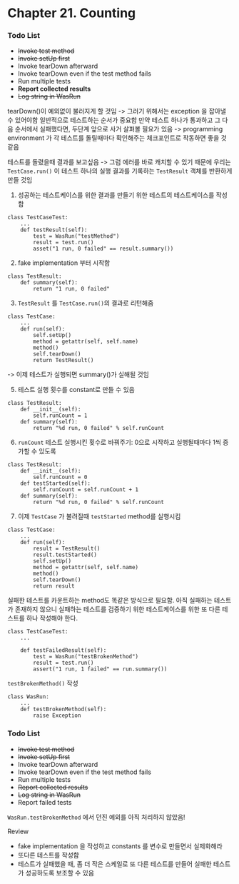 # Chapter 21. Counting

### Todo List

- ~~Invoke test method~~
- ~~Invoke setUp first~~
- Invoke tearDown afterward
- Invoke tearDown even if the test method fails
- Run multiple tests
- **Report collected results**
- ~~Log string in WasRun~~

tearDown()이 예외없이 불러지게 할 것임 -> 그러기 위해서는 exception 을 잡아낼 수 있어야함
일반적으로 테스트하는 순서가 중요함
만약 테스트 하나가 통과하고 그 다음 순서에서 실패했다면, 두단계 앞으로 사거 살펴볼 필요가 있음
-> programming environment 가 각 테스트를 돌릴때마다 확인해주는 체크포인트로 작동하면 좋을 것 같음

테스트를 돌렸을때 결과를 보고싶음 -> 그럼 에러를 바로 캐치할 수 있기 때문에
우리는 `TestCase.run()` 이 테스트 하나의 실행 결과를 기록하는 `TestResult` 객체를 반환하게 만들 것임

1. 성공하는 테스트케이스를 위한 결과를 만들기 위한 테스트의 테스트케이스를 작성함

```
class TestCaseTest:
    ...
    def testResult(self):
        test = WasRun("testMethod")
        result = test.run()
        asset("1 run, 0 failed" == result.summary())
```

2. fake implementation 부터 시작함

```
class TestResult:
    def summary(self):
        return "1 run, 0 failed"
```

3. `TestResult` 를 `TestCase.run()`의 결과로 리턴해줌

```
class TestCase:
    ...
    def run(self):
        self.setUp()
        method = getattr(self, self.name)
        method()
        self.tearDown()
        return TestResult()
```

-> 이제 테스트가 실행되면 summary()가 실해될 것임

5. 테스트 실행 횟수를 constant로 만들 수 있음

```
class TestResult:
    def __init__(self):
        self.runCount = 1
    def summary(self):
        return "%d run, 0 failed" % self.runCount
```

6. `runCount` 테스트 실행시킨 횟수로 바꿔주기: 0으로 시작하고 실행될때마다 1씩 증가할 수 있도록

```
class TestResult:
    def __init__(self):
        self.runCount = 0
    def testStarted(self):
        self.runCount = self.runCount + 1
    def summary(self):
        return "%d run, 0 failed" % self.runCount
```

7. 이제 `TestCase` 가 불려질때 `testStarted` method를 실행시킴

```
class TestCase:
    ...
    def run(self):
        result = TestResult()
        result.testStarted()
        self.setUp()
        method = getattr(self, self.name)
        method()
        self.tearDown()
        return result
```

실패한 테스트를 카운트하는 method도 똑같은 방식으로 필요함. 아직 실패하는 테스트가 존재하지 않으니 실패하는 테스트를 검증하기 위한 테스트케이스를 위한 또 다른 테스트를 하나 작성해야 한다.

```
class TestCaseTest:
    ...

    def testFailedResult(self):
        test = WasRun("testBrokenMethod")
        result = test.run()
        assert("1 run, 1 failed" == run.summary())
```

`testBrokenMethod()` 작성

```
class WasRun:
    ...
    def testBrokenMethod(self):
        raise Exception
```

### Todo List

- ~~Invoke test method~~
- ~~Invoke setUp first~~
- Invoke tearDown afterward
- Invoke tearDown even if the test method fails
- Run multiple tests
- ~~Report collected results~~
- ~~Log string in WasRun~~
- Report failed tests

`WasRun.testBrokenMethod` 에서 던진 예외를 아직 처리하지 않았음!

Review

- fake implementation 을 작성하고 constants 를 변수로 만들면서 실제화해라
- 또다른 테스트를 작성함
- 테스트가 실패했을 때, 좀 더 작은 스케일로 또 다른 테스트를 만들어 실패한 테스트가 성공하도록 보조할 수 있음
